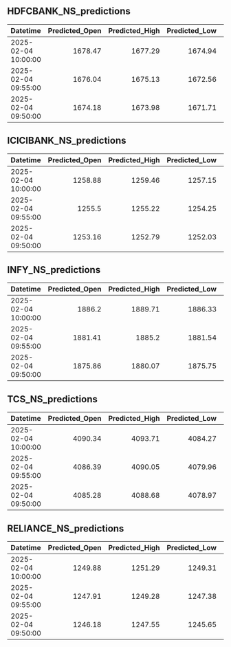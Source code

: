 ## HDFCBANK_NS_predictions
| Datetime            |   Predicted_Open |   Predicted_High |   Predicted_Low |   Predicted_Close |   Predicted_Volume |
|:--------------------|-----------------:|-----------------:|----------------:|------------------:|-------------------:|
| 2025-02-04 10:00:00 |          1678.47 |          1677.29 |         1674.94 |           1677.99 |             146092 |
| 2025-02-04 09:55:00 |          1676.04 |          1675.13 |         1672.56 |           1675.51 |             168504 |
| 2025-02-04 09:50:00 |          1674.18 |          1673.98 |         1671.71 |           1673.34 |             198980 |

## ICICIBANK_NS_predictions
| Datetime            |   Predicted_Open |   Predicted_High |   Predicted_Low |   Predicted_Close |   Predicted_Volume |
|:--------------------|-----------------:|-----------------:|----------------:|------------------:|-------------------:|
| 2025-02-04 10:00:00 |          1258.88 |          1259.46 |         1257.15 |           1259.44 |             265596 |
| 2025-02-04 09:55:00 |          1255.5  |          1255.22 |         1254.25 |           1255.93 |             167992 |
| 2025-02-04 09:50:00 |          1253.16 |          1252.79 |         1252.03 |           1253.58 |             126643 |

## INFY_NS_predictions
| Datetime            |   Predicted_Open |   Predicted_High |   Predicted_Low |   Predicted_Close |   Predicted_Volume |
|:--------------------|-----------------:|-----------------:|----------------:|------------------:|-------------------:|
| 2025-02-04 10:00:00 |          1886.2  |          1889.71 |         1886.33 |           1888.12 |            65612.9 |
| 2025-02-04 09:55:00 |          1881.41 |          1885.2  |         1881.54 |           1883.38 |            69010.3 |
| 2025-02-04 09:50:00 |          1875.86 |          1880.07 |         1875.75 |           1877.63 |            74070.8 |

## TCS_NS_predictions
| Datetime            |   Predicted_Open |   Predicted_High |   Predicted_Low |   Predicted_Close |   Predicted_Volume |
|:--------------------|-----------------:|-----------------:|----------------:|------------------:|-------------------:|
| 2025-02-04 10:00:00 |          4090.34 |          4093.71 |         4084.27 |           4090.63 |            16859.3 |
| 2025-02-04 09:55:00 |          4086.39 |          4090.05 |         4079.96 |           4086.34 |            18306.3 |
| 2025-02-04 09:50:00 |          4085.28 |          4088.68 |         4078.97 |           4085.62 |            18412.3 |

## RELIANCE_NS_predictions
| Datetime            |   Predicted_Open |   Predicted_High |   Predicted_Low |   Predicted_Close |   Predicted_Volume |
|:--------------------|-----------------:|-----------------:|----------------:|------------------:|-------------------:|
| 2025-02-04 10:00:00 |          1249.88 |          1251.29 |         1249.31 |           1250.37 |             157251 |
| 2025-02-04 09:55:00 |          1247.91 |          1249.28 |         1247.38 |           1248.52 |             167335 |
| 2025-02-04 09:50:00 |          1246.18 |          1247.55 |         1245.65 |           1246.92 |             171975 |

